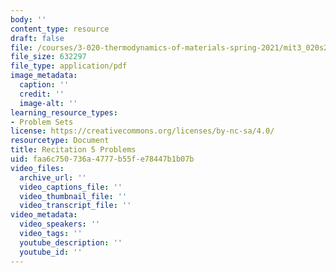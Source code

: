 ```yaml
---
body: ''
content_type: resource
draft: false
file: /courses/3-020-thermodynamics-of-materials-spring-2021/mit3_020s21_recitation5_problems.pdf
file_size: 632297
file_type: application/pdf
image_metadata:
  caption: ''
  credit: ''
  image-alt: ''
learning_resource_types:
- Problem Sets
license: https://creativecommons.org/licenses/by-nc-sa/4.0/
resourcetype: Document
title: Recitation 5 Problems
uid: faa6c750-736a-4777-b55f-e78447b1b07b
video_files:
  archive_url: ''
  video_captions_file: ''
  video_thumbnail_file: ''
  video_transcript_file: ''
video_metadata:
  video_speakers: ''
  video_tags: ''
  youtube_description: ''
  youtube_id: ''
---
```

